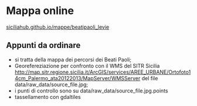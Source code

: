 # Mappa online

[siciliahub.github.io/mappe/beatipaoli_levie](http://siciliahub.github.io/mappe/beatipaoli_levie)

## Appunti da ordinare

- si tratta della mappa dei percorsi dei Beati Paoli;
- Georefereziazione per confronto con il WMS del SITR Sicilia http://map.sitr.regione.sicilia.it/ArcGIS/services/AREE_URBANE/Ortofoto14cm_Palermo_ata20122013/MapServer/WMSServer del file data/raw_data/source_file.jpg;
 - i punti di controllo sono su data/raw_data/source_file.jpg.points
- tassellamento con gdaltiles 
